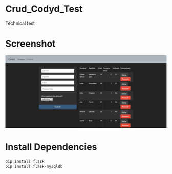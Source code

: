 # Crud_Codyd_Test
Technical  test
# Screenshot
![screentShot](./Docs/picture.PNG)


# Install Dependencies
```console
pip install flask
pip install flask-mysqldb
```

